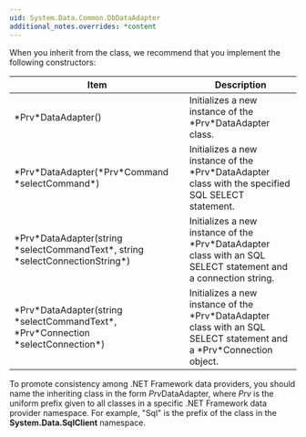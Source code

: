 ```yaml
---
uid: System.Data.Common.DbDataAdapter
additional_notes.overrides: *content
---
```


<p>When you inherit from the <xref href="System.Data.Common.DbDataAdapter"></xref> class, we recommend that you implement the following constructors:  
  
 <table><thead><tr><th> Item  
  
 </th><th> Description  
  
 </th></tr></thead><tbody><tr><td> *Prv*DataAdapter()  
  
 </td><td> Initializes a new instance of the *Prv*DataAdapter class.  
  
 </td></tr><tr><td> *Prv*DataAdapter(*Prv*Command *selectCommand*)  
  
 </td><td> Initializes a new instance of the *Prv*DataAdapter class with the specified SQL SELECT statement.  
  
 </td></tr><tr><td> *Prv*DataAdapter(string *selectCommandText*, string *selectConnectionString*)  
  
 </td><td> Initializes a new instance of the *Prv*DataAdapter class with an SQL SELECT statement and a connection string.  
  
 </td></tr><tr><td> *Prv*DataAdapter(string *selectCommandText*, *Prv*Connection *selectConnection*)  
  
 </td><td> Initializes a new instance of the *Prv*DataAdapter class with an SQL SELECT statement and a *Prv*Connection object.  
  
 </td></tr></tbody></table>  
  
 To promote consistency among .NET Framework data providers, you should name the inheriting class in the form *Prv*DataAdapter, where *Prv* is the uniform prefix given to all classes in a specific .NET Framework data provider namespace. For example, "Sql" is the prefix of the <xref href="System.Data.SqlClient.SqlDataAdapter"></xref> class in the **System.Data.SqlClient** namespace.</p>


